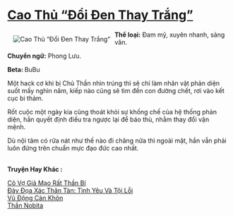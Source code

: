 <a href="https://utruyen.com/cao-thu-doi-den-thay-trang/10010/" title="Cao Thủ “Đổi Đen Thay Trắng”"><h1>Cao Thủ “Đổi Đen Thay Trắng”</h1></a><div style="display:table"><img align="right" style="float: left; padding: 10px;" src="https://utruyen.com/images/story/200x260/cao-thu-doi-den-thay-trang.jpg" alt="Cao Thủ “Đổi Đen Thay Trắng”"><b>Thể loại:</b> Đam mỹ, xuyên nhanh, sảng văn.<p></p><b>Chuyển ngữ:</b> Phong Lưu.<p></p><b>Beta: </b>BuBu<p></p>Một hack cơ khi bị Chủ Thần nhìn trúng thì sẽ chỉ làm nhân vật phản diện suốt mấy nghìn năm, kiếp nào cũng sẽ tìm đến con đường chết, rơi vào kết cục bi thảm.<p></p>Rốt cuộc một ngày kia cũng thoát khỏi sự khống chế của hệ thống phản diện, hắn quyết định điều tra ngược lại để báo thù, nhằm thay đổi vận mệnh. <p></p>Dù nội tâm có rữa nát như thế nào đi chăng nữa thì ngoài mặt, hắn vẫn phải luôn đứng trên chuẩn mực đạo đức cao nhất.</div><p><br><b>Truyện Hay Khác :</b></p><a href="https://utruyen.com/co-vo-gia-mao-rat-than-bi/10880/" alt="Cô Vợ Giả Mạo Rất Thần Bí">Cô Vợ Giả Mạo Rất Thần Bí</a><br/><a href="https://github.com/quanluxury/ngontinhhot/tree/master/truyenhay/19182/" alt="Đày Đọa Xác Thân Tàn: Tình Yêu Và Tội Lỗi">Đày Đọa Xác Thân Tàn: Tình Yêu Và Tội Lỗi</a><br/><a href="https://github.com/quanluxury/truyenhot/tree/master/truyenhay/1842/" alt="Vũ Động Càn Khôn">Vũ Động Càn Khôn</a><br/><a href="https://github.com/quanluxury/ngontinhhot/tree/master/truyenhay/17372/" alt="Thần Nobita">Thần Nobita</a><br/>